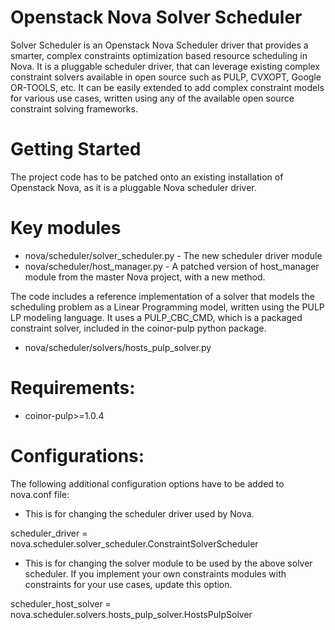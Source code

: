Openstack Nova Solver Scheduler
===============================

Solver Scheduler is an Openstack Nova Scheduler driver that provides a smarter, complex constraints optimization based resource scheduling in Nova.  It is a pluggable scheduler driver, that can leverage existing complex constraint solvers available in open source such as PULP, CVXOPT, Google OR-TOOLS, etc. It can be easily extended to add complex constraint models for various use cases, written using any of the available open source constraint solving frameworks. 

Getting Started
===============
The project code has to be patched onto an existing installation of Openstack Nova, as it is a pluggable Nova scheduler driver.

Key modules
===========
* nova/scheduler/solver_scheduler.py    -  The new scheduler driver module
* nova/scheduler/host_manager.py   - A patched version of host_manager module from the master Nova project, with a new method.

The code includes a reference implementation of a solver that models the scheduling problem as a Linear Programming model, written using the PULP LP modeling language. It uses a PULP_CBC_CMD, which is a packaged constraint solver, included in the coinor-pulp python package.  

*  nova/scheduler/solvers/hosts_pulp_solver.py


Requirements:
=============
* coinor-pulp>=1.0.4
  
Configurations:
==============

The following additional configuration options have to be added to nova.conf file:

* This is for changing the scheduler driver used by Nova.

scheduler_driver = nova.scheduler.solver_scheduler.ConstraintSolverScheduler

* This is for changing the solver module to be used by the above solver scheduler. If you implement your own constraints modules with constraints for your use cases, update this option.

scheduler_host_solver = nova.scheduler.solvers.hosts_pulp_solver.HostsPulpSolver


